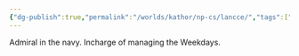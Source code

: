 ```yaml
---
{"dg-publish":true,"permalink":"/worlds/kathor/np-cs/lancce/","tags":["Kathor"]}
---
```




Admiral in the navy. Incharge of managing the Weekdays.